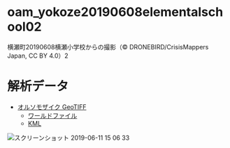 # oam_yokoze20190608elementalschool02
横瀬町20190608横瀬小学校からの撮影（© DRONEBIRD/CrisisMappers Japan, CC BY 4.0）2


# 解析データ
* [オルソモザイク GeoTIFF](https://drive.google.com/file/d/1RD3CN3Q7FrLugZdplTNNGlDJyM8Pmx2c/view?usp=sharing)
  * [ワールドファイル](https://drive.google.com/file/d/1qbN3uD2s5w0D-6yQLtWOpE1u8teuVYoR/view?usp=sharing)
  * [KML](https://drive.google.com/file/d/1IAAVvLenpRUYQ1gsDFE2KuwempWB5e_O/view?usp=sharing)

![スクリーンショット 2019-06-11 15 06 33](https://user-images.githubusercontent.com/3981699/59247662-0a0c4680-8c5b-11e9-95f0-664a199ef412.jpg)
